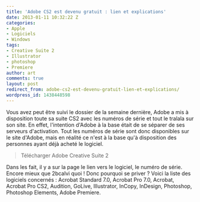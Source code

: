 ```yaml
---
title: 'Adobe CS2 est devenu gratuit : lien et explications'
date: 2013-01-11 10:32:22 Z
categories:
- Apple
- Logiciels
- Windows
tags:
- Creative Suite 2
- Illustrator
- photoshop
- Premiere
author: art
comments: true
layout: post
redirect_from: adobe-cs2-est-devenu-gratuit-lien-et-explications/
wordpress_id: 1438448598
---
```


Vous avez peut être suivi le dossier de la semaine dernière, Adobe a mis à disposition toute sa suite CS2 avec les numéros de série et tout le tralala sur son site. En effet, l'intention d'Adobe à la base était de se séparer de ses serveurs d'activation. Tout les numéros de série sont donc disponibles sur le site d'Adobe, mais en réalité ce n'est à la base qu'à disposition des personnes ayant déjà acheté le logiciel.



<blockquote>Télécharger Adobe Creative Suite 2</blockquote>



Dans les fait, il y a sur la page le lien vers le logiciel, le numéro de série. Encore mieux que 2bcalvi quoi ! Donc pourquoi se priver ? Voici la liste des logiciels concernés : Acrobat Standard 7.0, Acrobat Pro 7.0, Acrobat, Acrobat Pro CS2, Audition, GoLive, Illustrator, InCopy, InDesign, Photoshop, Photoshop Elements, Adobe Premiere.


